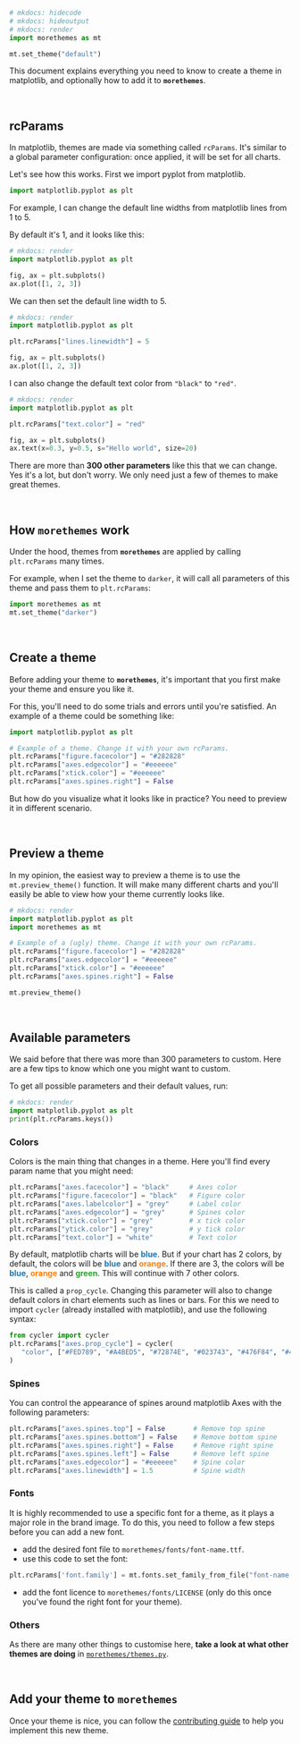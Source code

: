 ```python
# mkdocs: hidecode
# mkdocs: hideoutput
# mkdocs: render
import morethemes as mt

mt.set_theme("default")
```

This document explains everything you need to know to create a theme in matplotlib, and optionally how to add it to **`morethemes`**.

<br>

## rcParams

In matplotlib, themes are made via something called `rcParams`. It's similar to a global parameter configuration: once applied, it will be set for all charts.

Let's see how this works. First we import pyplot from matplotlib.

```python
import matplotlib.pyplot as plt
```

For example, I can change the default line widths from matplotlib lines from 1 to 5.

By default it's 1, and it looks like this:

```python
# mkdocs: render
import matplotlib.pyplot as plt

fig, ax = plt.subplots()
ax.plot([1, 2, 3])
```

We can then set the default line width to 5.

```python hl_lines="4"
# mkdocs: render
import matplotlib.pyplot as plt

plt.rcParams["lines.linewidth"] = 5

fig, ax = plt.subplots()
ax.plot([1, 2, 3])
```

I can also change the default text color from `"black"` to `"red"`.

```python hl_lines="4"
# mkdocs: render
import matplotlib.pyplot as plt

plt.rcParams["text.color"] = "red"

fig, ax = plt.subplots()
ax.text(x=0.3, y=0.5, s="Hello world", size=20)
```

There are more than **300 other parameters** like this that we can change. Yes it's a lot, but don't worry. We only need just a few of themes to make great themes.

<br>

## How **`morethemes`** work

Under the hood, themes from **`morethemes`** are applied by calling `plt.rcParams` many times.

For example, when I set the theme to `darker`, it will call all parameters of this theme and pass them to `plt.rcParams`:

```python
import morethemes as mt
mt.set_theme("darker")
```

<br>

## Create a theme

Before adding your theme to **`morethemes`**, it's important that you first make your theme and ensure you like it.

For this, you'll need to do some trials and errors until you're satisfied. An example of a theme could be something like:

```python
import matplotlib.pyplot as plt

# Example of a theme. Change it with your own rcParams.
plt.rcParams["figure.facecolor"] = "#282828"
plt.rcParams["axes.edgecolor"] = "#eeeeee"
plt.rcParams["xtick.color"] = "#eeeeee"
plt.rcParams["axes.spines.right"] = False
```

But how do you visualize what it looks like in practice? You need to preview it in different scenario.

<br>

## Preview a theme

In my opinion, the easiest way to preview a theme is to use the `mt.preview_theme()` function. It will make many different charts and you'll easily be able to view how your theme currently looks like.

```python
# mkdocs: render
import matplotlib.pyplot as plt
import morethemes as mt

# Example of a (ugly) theme. Change it with your own rcParams.
plt.rcParams["figure.facecolor"] = "#282828"
plt.rcParams["axes.edgecolor"] = "#eeeeee"
plt.rcParams["xtick.color"] = "#eeeeee"
plt.rcParams["axes.spines.right"] = False

mt.preview_theme()
```

<br>

## Available parameters

We said before that there was more than 300 parameters to custom. Here are a few tips to know which one you might want to custom.

To get all possible parameters and their default values, run:

```python
# mkdocs: render
import matplotlib.pyplot as plt
print(plt.rcParams.keys())
```

### Colors

Colors is the main thing that changes in a theme. Here you'll find every param name that you might need:

```python
plt.rcParams["axes.facecolor"] = "black"     # Axes color
plt.rcParams["figure.facecolor"] = "black"   # Figure color
plt.rcParams["axes.labelcolor"] = "grey"     # Label color
plt.rcParams["axes.edgecolor"] = "grey"      # Spines color
plt.rcParams["xtick.color"] = "grey"         # x tick color
plt.rcParams["ytick.color"] = "grey"         # y tick color
plt.rcParams["text.color"] = "white"         # Text color
```

By default, matplotlib charts will be <span style="color: #1f77b4;">**blue**</span>. But if your chart has 2 colors, by default, the colors will be <span style="color: #1f77b4;">**blue**</span> and <span style="color: #ff7f0e;">**orange**</span>. If there are 3, the colors will be <span style="color: #1f77b4;">**blue**</span>, <span style="color: #ff7f0e;">**orange**</span> and <span style="color: #2ca02c;">**green**</span>. This will continue with 7 other colors.

This is called a `prop_cycle`. Changing this parameter will also to change default colors in chart elements such as lines or bars. For this we need to import `cycler` (already installed with matplotlib), and use the following syntax:

```python
from cycler import cycler
plt.rcParams["axes.prop_cycle"] = cycler(
   "color", ["#FED789", "#A4BED5", "#72874E", "#023743", "#476F84", "#453947"]
)
```

### Spines

You can control the appearance of spines around matplotlib Axes with the following parameters:

```python
plt.rcParams["axes.spines.top"] = False       # Remove top spine
plt.rcParams["axes.spines.bottom"] = False    # Remove bottom spine
plt.rcParams["axes.spines.right"] = False     # Remove right spine
plt.rcParams["axes.spines.left"] = False      # Remove left spine
plt.rcParams["axes.edgecolor"] = "#eeeeee"    # Spine color
plt.rcParams["axes.linewidth"] = 1.5          # Spine width
```

### Fonts

It is highly recommended to use a specific font for a theme, as it plays a major role in the brand image. To do this, you need to follow a few steps before you can add a new font.

- add the desired font file to `morethemes/fonts/font-name.ttf`.
- use this code to set the font:

```python
plt.rcParams['font.family'] = mt.fonts.set_family_from_file("font-name.ttf")
```

- add the font licence to `morethemes/fonts/LICENSE` (only do this once you've found the right font for your theme).

### Others

As there are many other things to customise here, **take a look at what other themes are doing** in [`morethemes/themes.py`](https://github.com/JosephBARBIERDARNAL/morethemes/blob/main/morethemes/themes.py).

<br>

## Add your theme to **`morethemes`**

Once your theme is nice, you can follow the [contributing guide](../../contributing) to help you implement this new theme.

<br><br>
